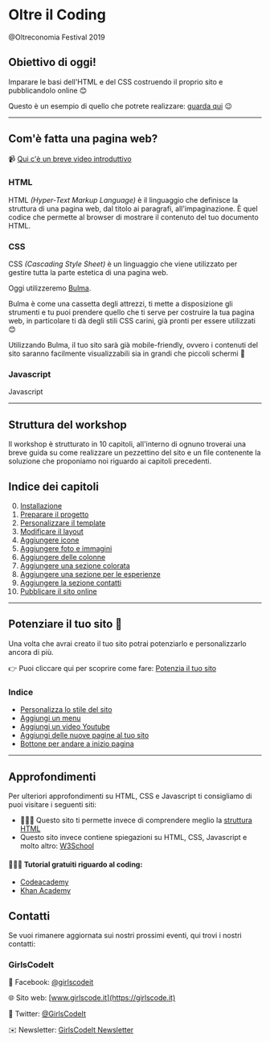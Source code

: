 # Oltre il Coding

@Oltreconomia Festival 2019

## Obiettivo di oggi!

Imparare le basi dell'HTML e del CSS costruendo il proprio sito e pubblicandolo online 😊

Questo è un esempio di quello che potrete realizzare: [guarda qui](https://ladygaga-resume.netlify.com/) 😉

---

## Com'è fatta una pagina web?

📹  [Qui c'è un breve video introduttivo](https://www.youtube.com/watch?v=gT0Lh1eYk78)

### HTML

HTML _(Hyper-Text Markup Language)_ è il linguaggio che definisce la struttura di una pagina web, dal titolo ai paragrafi, all'impaginazione. È quel codice che permette al browser di mostrare il contenuto del tuo documento HTML.

### CSS

CSS _(Cascading Style Sheet)_ è un linguaggio che viene utilizzato per gestire tutta la parte estetica di una pagina web. 

Oggi utilizzeremo [Bulma](https://bulma.io).

Bulma è come una cassetta degli attrezzi, ti mette a disposizione gli strumenti e tu puoi prendere quello che ti serve per costruire la tua pagina web, in particolare ti dà degli stili CSS carini, già pronti per essere utilizzati 😊

Utilizzando Bulma, il tuo sito sarà già mobile-friendly, ovvero i contenuti del sito saranno facilmente visualizzabili sia in grandi che piccoli schermi 📱

### Javascript

Javascript

---

## Struttura del workshop

Il workshop è strutturato in 10 capitoli, all'interno di ognuno troverai una breve guida su come realizzare un pezzettino del sito e un file contenente la soluzione che proponiamo noi riguardo ai capitoli precedenti. 

## Indice dei capitoli

00.  [Installazione](00-installazione)
1. [Preparare il progetto](01-comincia-a-preparare-il-tuo-progetto)
2. [Personalizzare il template](02-inizia-a-personalizzare-il-template)
3. [Modificare il layout](03-modifica-il-layout)
4. [Aggiungere icone](04-aggiungi-le-prime-icone)
5. [Aggiungere foto e immagini](05-aggiungi-la-tua-foto)
6. [Aggiungere delle colonne](06-aggiungi-le-colonne)
7. [Aggiungere una sezione colorata](07-aggiungi-una-sezione-colorata)
8. [Aggiungere una sezione per le esperienze](08-crea-section-per-esperienze)
9. [Aggiungere la sezione contatti](09-crea-una-sezione-contatti)
10. [Pubblicare il sito online](10-carica-online-il-sito)

--- 

## Potenziare il tuo sito 🚀

Una volta che avrai creato il tuo sito potrai potenziarlo e personalizzarlo ancora di più.

👉 Puoi cliccare qui per scoprire come fare: [Potenzia il tuo sito](potenzia-il-tuo-sito)

### Indice

- [Personalizza lo stile del sito](potenzia-il-tuo-sito/lezioni/personalizza-stile)
- [Aggiungi un menu](potenzia-il-tuo-sito/lezioni/aggiungi-menu)
- [Aggiungi un video Youtube](potenzia-il-tuo-sito/lezioni/aggiungi-un-video-youtube)
- [Aggiungi delle nuove pagine al tuo sito](potenzia-il-tuo-sito/lezioni/aggiungi-nuove-pagine)
- [Bottone per andare a inizio pagina](potenzia-il-tuo-sito/lezioni/bottone-torna-inizio-pagina)

---

## Approfondimenti

Per ulteriori approfondimenti su HTML, CSS e Javascript ti consigliamo di puoi visitare i seguenti siti:

- 👩🏻‍💻 Questo sito ti permette invece di comprendere meglio la [struttura HTML](https://htmlreference.io/base/)
- Questo sito invece contiene spiegazioni su HTML, CSS, Javascript e molto altro: [W3School](https://www.w3schools.com)

#### 👩🏻‍💻 Tutorial gratuiti riguardo al coding:

- [Codeacademy](https://www.codeacademy.com)
- [Khan Academy](https://it.khanacademy.org/computing/computer-programming/html-css)

## Contatti

Se vuoi rimanere aggiornata sui nostri prossimi eventi, qui trovi i nostri contatti: 

### GirlsCodeIt

🔵 Facebook: [@girlscodeit](https://www.facebook.com/girlscodeit)

🌐 Sito web: [www.girlscode.it](https://girlscode.it)

🦋 Twitter: [@GirlsCodeIt](https://twitter.com/GirlsCodeIt)

✉️ Newsletter: [GirlsCodeIt Newsletter](https://girlscode.us19.list-manage.com/subscribe/post?u=90e772cb7ee87ce13f8a905d9&id=4844926930)